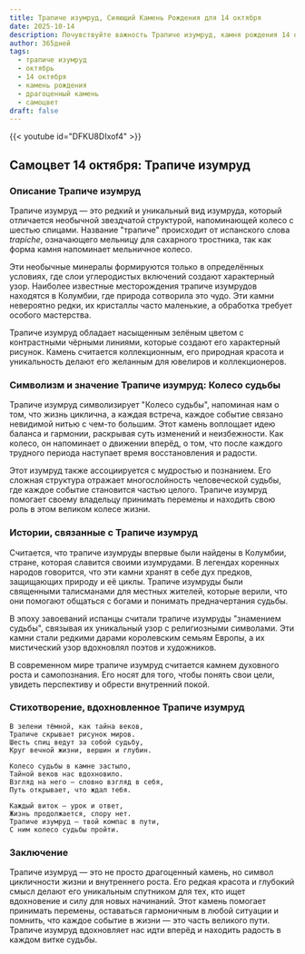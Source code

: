 ```yaml
---
title: Трапиче изумруд, Сияющий Камень Рождения для 14 октября
date: 2025-10-14
description: Почувствуйте важность Трапиче изумруд, камня рождения 14 октября, который символизирует Колесо судьбы. Пусть его красота и значение осветят ваш день.
author: 365дней
tags:
  - трапиче изумруд
  - октябрь
  - 14 октября
  - камень рождения
  - драгоценный камень
  - самоцвет
draft: false
---
```


{{< youtube id="DFKU8DIxof4" >}}

## Самоцвет 14 октября: Трапиче изумруд

### Описание Трапиче изумруд

Трапиче изумруд — это редкий и уникальный вид изумруда, который отличается необычной звездчатой структурой, напоминающей колесо с шестью спицами. Название "трапиче" происходит от испанского слова _trapiche_, означающего мельницу для сахарного тростника, так как форма камня напоминает мельничное колесо.

Эти необычные минералы формируются только в определённых условиях, где слои углеродистых включений создают характерный узор. Наиболее известные месторождения трапиче изумрудов находятся в Колумбии, где природа сотворила это чудо. Эти камни невероятно редки, их кристаллы часто маленькие, а обработка требует особого мастерства.

Трапиче изумруд обладает насыщенным зелёным цветом с контрастными чёрными линиями, которые создают его характерный рисунок. Камень считается коллекционным, его природная красота и уникальность делают его желанным для ювелиров и коллекционеров.

### Символизм и значение Трапиче изумруд: Колесо судьбы

Трапиче изумруд символизирует "Колесо судьбы", напоминая нам о том, что жизнь циклична, а каждая встреча, каждое событие связано невидимой нитью с чем-то большим. Этот камень воплощает идею баланса и гармонии, раскрывая суть изменений и неизбежности. Как колесо, он напоминает о движении вперёд, о том, что после каждого трудного периода наступает время восстановления и радости.

Этот изумруд также ассоциируется с мудростью и познанием. Его сложная структура отражает многослойность человеческой судьбы, где каждое событие становится частью целого. Трапиче изумруд помогает своему владельцу принимать перемены и находить свою роль в этом великом колесе жизни.

### Истории, связанные с Трапиче изумруд

Считается, что трапиче изумруды впервые были найдены в Колумбии, стране, которая славится своими изумрудами. В легендах коренных народов говорится, что эти камни хранят в себе дух предков, защищающих природу и её циклы. Трапиче изумруды были священными талисманами для местных жителей, которые верили, что они помогают общаться с богами и понимать предначертания судьбы.

В эпоху завоеваний испанцы считали трапиче изумруды "знамением судьбы", связывая их уникальный узор с религиозными символами. Эти камни стали редкими дарами королевским семьям Европы, а их мистический узор вдохновлял поэтов и художников.

В современном мире трапиче изумруд считается камнем духовного роста и самопознания. Его носят для того, чтобы понять свои цели, увидеть перспективу и обрести внутренний покой.

### Стихотворение, вдохновленное Трапиче изумруд

```
В зелени тёмной, как тайна веков,  
Трапиче скрывает рисунок миров.  
Шесть спиц ведут за собой судьбу,  
Круг вечной жизни, вершин и глубин.

Колесо судьбы в камне застыло,  
Тайной веков нас вдохновило.  
Взгляд на него — словно взгляд в себя,  
Путь открывает, что ждал тебя.

Каждый виток — урок и ответ,  
Жизнь продолжается, спору нет.  
Трапиче изумруд — твой компас в пути,  
С ним колесо судьбы пройти.
```

### Заключение

Трапиче изумруд — это не просто драгоценный камень, но символ цикличности жизни и внутреннего роста. Его редкая красота и глубокий смысл делают его уникальным спутником для тех, кто ищет вдохновение и силу для новых начинаний. Этот камень помогает принимать перемены, оставаться гармоничным в любой ситуации и помнить, что каждое событие в жизни — это часть великого пути. Трапиче изумруд вдохновляет нас идти вперёд и находить радость в каждом витке судьбы.